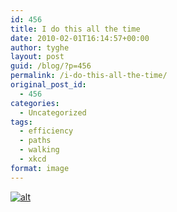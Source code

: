 ```yaml
---
id: 456
title: I do this all the time
date: 2010-02-01T16:14:57+00:00
author: tyghe
layout: post
guid: /blog/?p=456
permalink: /i-do-this-all-the-time/
original_post_id:
  - 456
categories:
  - Uncategorized
tags:
  - efficiency
  - paths
  - walking
  - xkcd
format: image
---
```

[![alt](http://imgs.xkcd.com/comics/paths.jpg)](http://xkcd.com/85/)
